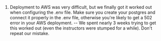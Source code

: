 1. Deployment to AWS was very difficult, but we finally got it worked out when configuring the .env file. Make sure you create your postgres and connect it properly in the .env file, otherwise you're likely to get a 502 error in your AWS deployment. -- We spent nearly 3 weeks trying to get this worked out (even the instructors were stumped for a while). Don't repeat our mistake.
